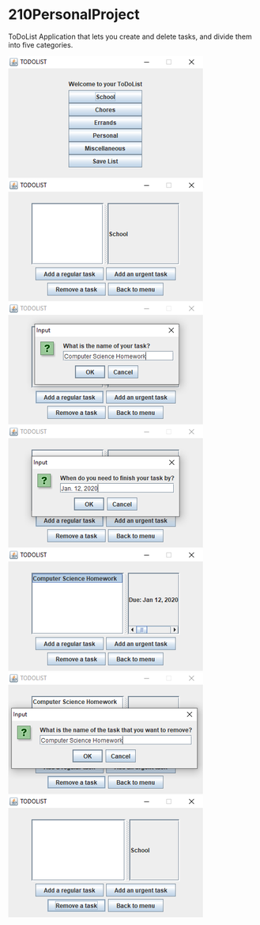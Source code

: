 # 210PersonalProject
ToDoList Application that lets you create and delete tasks, and divide them into five categories.

![](images/2020-01-08%2021_49_40-TODOLIST.png)
![](images/2020-01-08%2021_50_47-TODOLIST.png)
![](images/2020-01-08%2021_51_20-TODOLIST.png)
![](images/2020-01-08%2022_11_47-TODOLIST.png)
![](images/2020-01-08%2021_52_52-TODOLIST.png)
![](images/2020-01-08%2021_53_18-TODOLIST.png)
![](images/2020-01-08%2022_12_40-TODOLIST.png)
